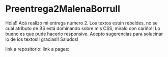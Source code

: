 # Preentrega2MalenaBorrull
Hola!! Acá realizo mi entrega numero 2. Los textos están rebeldes, no se cuál atributo de BS está dominando sobre mis CSS, miralo con cariño!! Lo bueno es que pude hacerlo responsive. Acepto sugerencias para solucinar lo de los textos!! gracias!! Saludos!

link a repositorio:
link a pages: 
